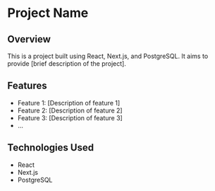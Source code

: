 # Project Name

## Overview
This is a project built using React, Next.js, and PostgreSQL. It aims to provide [brief description of the project].

## Features
- Feature 1: [Description of feature 1]
- Feature 2: [Description of feature 2]
- Feature 3: [Description of feature 3]
- ...

## Technologies Used
- React
- Next.js
- PostgreSQL

